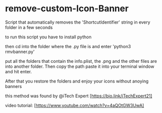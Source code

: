 # remove-custom-Icon-Banner

Script that automatically removes the 'ShortcutIdentifier' string in every folder in a few seconds

to run this script you have to install python

then cd into the folder where the .py file is and enter 'python3 rmvbanner.py'

put all the folders that contain the info.plist, the .png and the other files are into another folder. Then copy the path paste it into your terminal window and hit enter.

After that you restore the folders  and enjoy your icons without anoying banners


this method was found by @iTech Expert [https://bio.link/iTechExpert21]


video tutorial: [https://www.youtube.com/watch?v=4aQOtGW3UwA]

